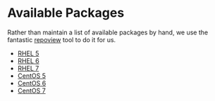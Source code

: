 # Available Packages

Rather than maintain a list of available packages by hand, we use the fantastic
[repoview][1] tool to do it for us.

* [RHEL 5][2]
* [RHEL 6][3]
* [RHEL 7][4]
* [CentOS 5][5]
* [CentOS 6][6]
* [CentOS 7][7]

[1]: https://fedorahosted.org/repoview/
[2]: https://dl.iuscommunity.org/pub/ius/stable/Redhat/5/x86_64/repoview/
[3]: https://dl.iuscommunity.org/pub/ius/stable/Redhat/6/x86_64/repoview/
[4]: https://dl.iuscommunity.org/pub/ius/stable/Redhat/7/x86_64/repoview/
[5]: https://dl.iuscommunity.org/pub/ius/stable/CentOS/5/x86_64/repoview/
[6]: https://dl.iuscommunity.org/pub/ius/stable/CentOS/6/x86_64/repoview/
[7]: https://dl.iuscommunity.org/pub/ius/stable/CentOS/7/x86_64/repoview/

